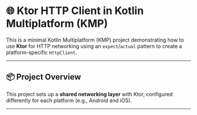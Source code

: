 # 🌐 Ktor HTTP Client in Kotlin Multiplatform (KMP)

This is a minimal Kotlin Multiplatform (KMP) project demonstrating how to use **Ktor** for HTTP networking using an `expect`/`actual` pattern to create a platform-specific `HttpClient`.

---

## 📦 Project Overview

This project sets up a **shared networking layer** with Ktor, configured differently for each platform (e.g., Android and iOS).

---